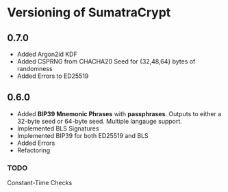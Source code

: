 # Versioning of SumatraCrypt

## 0.7.0

- Added Argon2id KDF
- Added CSPRNG from CHACHA20 Seed for {32,48,64} bytes of randomness
- Added Errors to ED25519

## 0.6.0

- Added **BIP39 Mnemonic Phrases** with **passphrases**. Outputs to either a 32-byte seed or 64-byte seed. Multiple langauge support.
- Implemented BLS Signatures
- Implemented BIP39 for both ED25519 and BLS
- Added Errors
- Refactoring

### TODO

Constant-Time Checks

